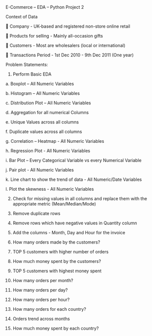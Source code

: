 E-Commerce – EDA – Python Project 2 

Context of Data 

 Company - UK-based and registered non-store online retail 

 Products for selling - Mainly all-occasion gifts 

 Customers - Most are wholesalers (local or international) 

 Transactions Period - 1st Dec 2010 - 9th Dec 2011 (One year) 


Problem Statements: 

1. Perform Basic EDA 

a. Boxplot – All Numeric Variables

b. Histogram – All Numeric Variables 

c. Distribution Plot – All Numeric Variables 

d. Aggregation for all numerical Columns 

e. Unique Values across all columns 

f. Duplicate values across all columns 

g. Correlation – Heatmap - All Numeric Variables 

h. Regression Plot - All Numeric Variables 

i. Bar Plot – Every Categorical Variable vs every Numerical Variable 

j. Pair plot - All Numeric Variables 

k. Line chart to show the trend of data - All Numeric/Date Variables 

l. Plot the skewness - All Numeric Variables 

2. Check for missing values in all columns and replace them with the appropriate metric 
(Mean/Median/Mode) 

3. Remove duplicate rows 

4. Remove rows which have negative values in Quantity column 

5. Add the columns - Month, Day and Hour for the invoice
  
6. How many orders made by the customers?
  
7. TOP 5 customers with higher number of orders 
 
8. How much money spent by the customers? 
 
9. TOP 5 customers with highest money spent 
 
10. How many orders per month?
  
11. How many orders per day?
  
12. How many orders per hour? 
 
13. How many orders for each country?
  
14. Orders trend across months 
 
15. How much money spent by each country?
